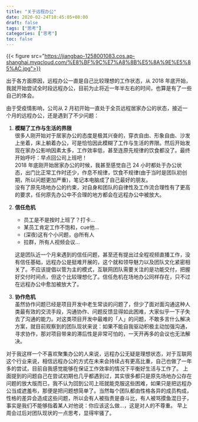 ```yaml
---
title: "关于远程办公"
date: 2020-02-24T10:45:05+08:00
draft: false
tags: ["思考"]
categories: ["思考"]
toc: false
---
```

{{< figure src="https://jiangbao-1258001083.cos.ap-shanghai.myqcloud.com/%E8%BF%9C%E7%A8%8B%E5%8A%9E%E5%85%AC.jpg">}}

出于各方面原因，远程办公一直是自己比较理想的工作状态，从 2018 年底开始，我就开始尝试全时段远程办公，目前为止将近一年半左右的时间，也算是有了一些自己的体会。

由于受疫情影响，公司从 2 月初开始一直处于全员远程居家办公的状态，接近一个月的远程办公，还是遇到了不少问题：
1. **模糊了工作与生活的界限**  
很多人刚开始对于居家办公的态度是极其兴奋的，穿衣自由、形象自由、沙发上坐着，床上躺着办公，可是恰恰因此模糊了工作与生活的界限。然后开始发现在家办公影响因素太多，工作效率低，甚至连原先规律的饮食都没了。最终开始呼吁：早点回公司上班吧！  
2018 年底刚开始居家办公的时候，我甚至感觉自己 24 小时都处于办公状态，出门比正常工作时还少，作息不规律，饮食不规律(由于当时是团队初创期，所以问题更加严重)，笔记本电脑成了自己最好的朋友。  
没有了原先场地办公的约束，对自身和团队的自律性及工作流合理性有了更高的要求，任何原先办公中不合理的地方都会在远程办公中被放大。

2. **信任危机**
    * 员工是不是按时上班了？打卡...
    * 某员工肯定工作不饱和，cue他...
    * (深夜)这有个小问题，@所有人
    * 拉群，所有人视频会议...

    这是团队近一个月来遇到的信任问题，甚至还有提出过全程视频直播工作，没有信任基础，远程办公是挺难开展的，这个就和领导魅力以及团队文化紧密相关了。不应该提倡以管为主的模式，互联网团队需要关注的是功能交付，把握好交付时间点，但这个比较理想化了。信任危机在场地办公同样存在，只不过在远程办公中愈加被放大了。

3. **协作危机**  
虽然协作问题已经是项目开发中老生常谈的问题了，但少了面对面沟通这种人类最有效的交流手段，沟通协作、问题反馈显得如此困难，大家似乎一下子失去了沟通的能力。对这类项目开发中最难的「人」的问题，不敢多言什么解决方案，就目前观察到的团队现状来说：如果不能自我驱动积极主动加强沟通，寻求协作，那对项目带来的滞后性是非常可怕的，一天开再多的会议也无法解决。

对于我这样一个不喜欢聚集办公的人来说，远程办公无疑是理想状态，对于互联网这个行业来说，相信远程办公的方式在未来会持续占有更高比重，自己也做了一年多的尝试，目前自我感觉能够在保证工作效率的情况下平衡好生活与工作了。
上面提到的问题自己在尝试初期也几乎都遇到过，其实很多都只是原先场地办公存在问题的放大版而已，我不认为回到公司上班就能克服这些困难，如果只是把远程办公当成遮羞布，那便是把问题想简单了。当然每个团队都由性格各异的成员构成，性格的差异会造成这些问题，所以会有人被指责是奋斗比，有人被骂摸鱼混日子，事实是我们不能够指着某人对他说：你应该这么做...，这是对人的不尊重。
早上周会过后对团队现状的一点思考，显得牢骚了。
